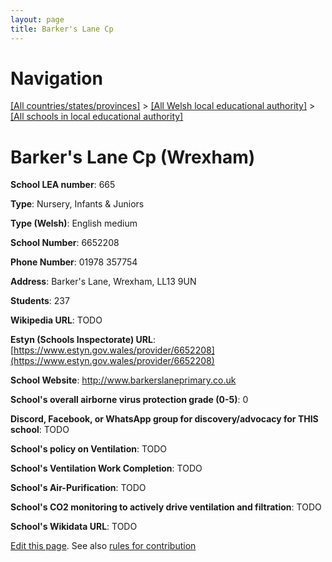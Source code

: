 ```yaml
---
layout: page
title: Barker's Lane Cp
---
```

# Navigation

[[All countries/states/provinces]](../../..) > [[All Welsh local educational authority]](../..) > [[All schools in local educational authority]](..)

# Barker's Lane Cp (Wrexham)

**School LEA number**: 665

**Type**: Nursery, Infants & Juniors

**Type (Welsh)**: English medium

**School Number**: 6652208

**Phone Number**: 01978 357754

**Address**: Barker's Lane, Wrexham, LL13 9UN

**Students**: 237

**Wikipedia URL**: TODO

**Estyn (Schools Inspectorate) URL**: [https://www.estyn.gov.wales/provider/6652208](https://www.estyn.gov.wales/provider/6652208)

**School Website**: http://www.barkerslaneprimary.co.uk

**School's overall airborne virus protection grade (0-5)**: 0

**Discord, Facebook, or WhatsApp group for discovery/advocacy for THIS school**: TODO

**School's policy on Ventilation**: TODO

**School's Ventilation Work Completion**: TODO

**School's Air-Purification**: TODO

**School's CO2 monitoring to actively drive ventilation and filtration**: TODO

**School's Wikidata URL**: TODO




[Edit this page](https://github.com/VentilationProject/Wales/edit/prif/./Wrexham/Barker's_Lane_Cp.md). See also [rules for contribution](../../../contribution-rules/)